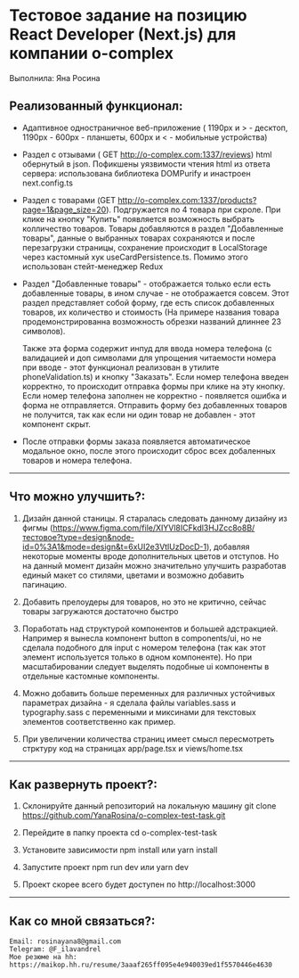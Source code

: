 # Тестовое задание на позицию React Developer (Next.js) для компании o-complex
Выполнила: Яна Росина

## Реализованный функционал: 
- Адаптивное  одностраничное веб-приложение ( 1190px и > - десктоп, 1190px - 600px - планшеты, 600px и < - мобильные устройства)

- Раздел с отзывами ( GET http://o-complex.com:1337/reviews)  html обернутый в json.
  Пофикшены уязвимости чтения html из ответа сервера: использована библиотека DOMPurify и инастроен next.config.ts
- Раздел с товарами (GET http://o-complex.com:1337/products?page=1&page_size=20).
Подгружается по 4 товара при скроле. При клике на кнопку "Купить" появляется возможность выбрать колличество товаров. Товары добавляются в раздел "Добавленные товары", данные о выбранных товарах сохраняются и после перезагрузки страницы, сохранение происходит в LocalStorage через кастомный хук useCardPersistence.ts. Помимо этого использован стейт-менеджер Redux

- Раздел "Добавленные товары" - отображается только если есть добавленные товары, в ином случае - не отображается совсем. Этот раздел представляет собой форму, где есть список добавленных товаров, их количество и стоимость (На примере названия товара продемонстрированна возможность обрезки названий длиннее 23 символов).

  Также эта форма содержит инпуд для ввода номера телефона (с валидацией и доп символами для упрощения читаемости номера при вводе - этот функционал реализован в утилите phoneValidation.ts) и кнопку "Заказать". Если номер телефона введен корректно, то происходит отправка формы при клике на эту кнопку. Если номер телефона заполнен не корректно - появляется ошибка и форма не отправляется. Отправить форму без добавленных товаров не получится, так как если ни один товар не добавлен - этот компонент скрыт.
- После отправки формы заказа появляется автоматическое модальное окно, после этого происходит сброс всех добаленных товаров и номера телефона. 


-------------------------------------------------------

## Что можно улучшить?:
1) Дизайн данной станицы. Я старалась следовать данному дизайну из фигмы (https://www.figma.com/file/XIYVl8ICFkdl3HJZcc8o8B/тестовое?type=design&node-id=0%3A1&mode=design&t=6xUI2e3VtlUzDocD-1), добавляя некоторые моменты вроде дополнительных цветов и отступов. Но на данный момент дизайн можно значительно улучшить разработав единый макет со стилями, цветами и возможно добавить пагинацию.

2) Добавить прелоудеры для товаров, но это не критично, сейчас товары загружаются достаточно быстро

3) Поработать над структурой компонентов и большей адстракцией. Например я вынесла компонент button в components/ui, но не сделала подобного для input с номером телефона (так как этот элемент используется только в одном компоненте). Но при масштабировании следует выделять подобные ui компоненты в отдельные кастомные компоненты.

4) Можно добавить больше переменных для различных устойчивых параметрах дизайна - я сделала файлы variables.sass и typography.sass с переменными и миксинами для текстовых элементов соответственно как пример.

5) При увеличении количества страниц имеет смысл пересмотреть стрктуру код на страницах app/page.tsx и views/home.tsx

-------------------------------------------------------

## Как развернуть проект?:
1) Склонируйте данный репозиторий на локальную машину git clone https://github.com/YanaRosina/o-complex-test-task.git

2) Перейдите в папку проекта cd o-complex-test-task

3) Установите зависимости
   npm install  или yarn install

4) Запустите проект npm run dev или yarn dev

5) Проект скорее всего будет доступен по http://localhost:3000

-------------------------------------------------------

## Как со мной связаться?:
    Email: rosinayana8@gmail.com
    Telegram: @F_ilavandrel
    Мое резюме на hh: https://maikop.hh.ru/resume/3aaaf265ff095e4e940039ed1f5570446e4630
